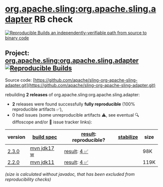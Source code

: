 [org.apache.sling:org.apache.sling.adapter](https://central.sonatype.com/artifact/org.apache.sling/org.apache.sling.adapter/versions) RB check
=======

[![Reproducible Builds](https://reproducible-builds.org/images/logos/rb.svg) an independently-verifiable path from source to binary code](https://reproducible-builds.org/)

## Project: [org.apache.sling:org.apache.sling.adapter](https://central.sonatype.com/artifact/org.apache.sling/org.apache.sling.adapter/versions) [![Reproducible Builds](https://img.shields.io/endpoint?url=https://raw.githubusercontent.com/jvm-repo-rebuild/reproducible-central/master/content/org/apache/sling/org.apache.sling.adapter/badge.json)](https://github.com/jvm-repo-rebuild/reproducible-central/blob/master/content/org/apache/sling/org.apache.sling.adapter/README.md)

Source code: [https://github.com/apache/sling-org-apache-sling-adapter.git](https://github.com/apache/sling-org-apache-sling-adapter.git)

rebuilding **2 releases** of org.apache.sling:org.apache.sling.adapter:
- **2** releases were found successfully **fully reproducible** (100% reproducible artifacts :white_check_mark:),
- 0 had issues (some unreproducible artifacts :warning:, see eventual :mag: diffoscope and/or :memo: issue tracker links):

| version | [build spec](/BUILDSPEC.md) | [result](https://reproducible-builds.org/docs/jvm/): reproducible? | [stabilize](https://github.com/google/oss-rebuild/blob/main/cmd/stabilize/README.md) | size |
| -- | --------- | ------ | ------ | -- |
| [2.3.0](https://central.sonatype.com/artifact/org.apache.sling/org.apache.sling.adapter/2.3.0/pom) | [mvn jdk17 w](org.apache.sling.adapter-2.3.0.buildspec) | [result](org.apache.sling.adapter-2.3.0.buildinfo): [4 :white_check_mark: ](org.apache.sling.adapter-2.3.0.buildcompare) | | 98K |
| [2.2.0](https://central.sonatype.com/artifact/org.apache.sling/org.apache.sling.adapter/2.2.0/pom) | [mvn jdk11](org.apache.sling.adapter-2.2.0.buildspec) | [result](org.apache.sling.adapter-2.2.0.buildinfo): [4 :white_check_mark: ](org.apache.sling.adapter-2.2.0.buildcompare) | | 119K |

<i>(size is calculated without javadoc, that has been excluded from reproducibility checks)</i>

